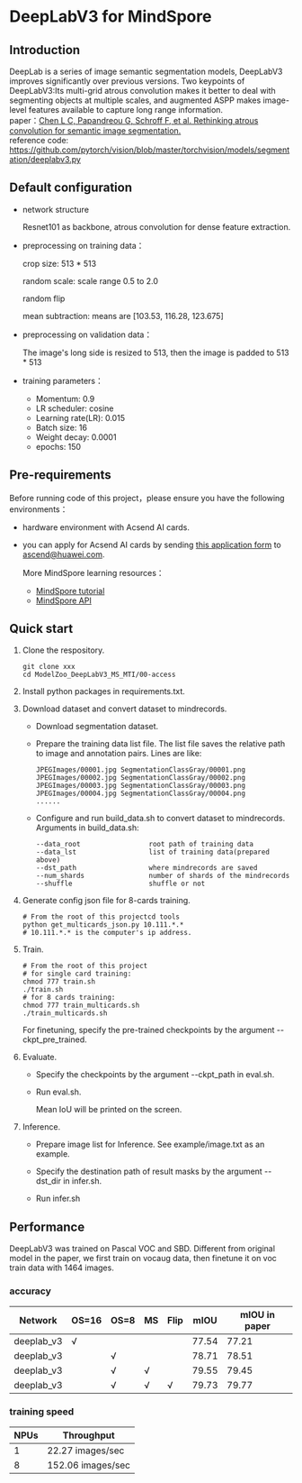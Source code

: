 # DeepLabV3 for MindSpore

## Introduction

DeepLab is a series of image semantic segmentation models, DeepLabV3 improves significantly over previous versions. Two keypoints of DeepLabV3:Its multi-grid atrous convolution makes it better to deal with segmenting objects at multiple scales, and augmented ASPP makes image-level features available to capture long range information.  
paper：[Chen L C, Papandreou G, Schroff F, et al. Rethinking atrous convolution for semantic image segmentation.](https://arxiv.org/pdf/1706.05587.pdf)  
reference code: https://github.com/pytorch/vision/blob/master/torchvision/models/segmentation/deeplabv3.py

## Default configuration

- network structure

  Resnet101 as backbone, atrous convolution for dense feature extraction.

- preprocessing on training data：

  crop size: 513 * 513

  random scale: scale range 0.5 to 2.0

  random flip

  mean subtraction: means are [103.53, 116.28, 123.675]

- preprocessing on validation data：

  The image's long side is resized to 513, then the image is padded to 513 * 513

- training parameters：

  - Momentum: 0.9
  - LR scheduler: cosine
  - Learning rate(LR): 0.015
  - Batch size: 16
  - Weight decay: 0.0001
  - epochs: 150

## Pre-requirements

Before running code of this project，please ensure you have the following environments：

- hardware environment with Acsend AI cards.

- you can apply for Acsend AI cards by sending [this application form](https://obs-9be7.obs.cn-east-2.myhuaweicloud.com/file/other/Ascend%20Model%20Zoo%E4%BD%93%E9%AA%8C%E8%B5%84%E6%BA%90%E7%94%B3%E8%AF%B7%E8%A1%A8.docx) to ascend@huawei.com.

  More MindSpore learning resources：

  - [MindSpore tutorial](https://obs-9be7.obs.cn-east-2.myhuaweicloud.com/file/other/Ascend%20Model%20Zoo%E4%BD%93%E9%AA%8C%E8%B5%84%E6%BA%90%E7%94%B3%E8%AF%B7%E8%A1%A8.docx)
  - [MindSpore API](https://obs-9be7.obs.cn-east-2.myhuaweicloud.com/file/other/Ascend%20Model%20Zoo%E4%BD%93%E9%AA%8C%E8%B5%84%E6%BA%90%E7%94%B3%E8%AF%B7%E8%A1%A8.docx)

## Quick start

1. Clone the respository.

   ```
   git clone xxx
   cd ModelZoo_DeepLabV3_MS_MTI/00-access
   ```

2. Install python packages in requirements.txt.

3. Download dataset and convert dataset to mindrecords.

   - Download segmentation dataset.

   - Prepare the training data list file. The list file saves the relative path to image and annotation pairs. Lines are like:

     ```
     JPEGImages/00001.jpg SegmentationClassGray/00001.png
     JPEGImages/00002.jpg SegmentationClassGray/00002.png
     JPEGImages/00003.jpg SegmentationClassGray/00003.png
     JPEGImages/00004.jpg SegmentationClassGray/00004.png
     ......
     ```

   - Configure and run build_data.sh to convert dataset to mindrecords. Arguments in build_data.sh:

     ```
     --data_root                 root path of training data
     --data_lst                  list of training data(prepared above)
     --dst_path                  where mindrecords are saved
     --num_shards                number of shards of the mindrecords
     --shuffle                   shuffle or not
     ```

4. Generate config json file for 8-cards training.

   ```
   # From the root of this projectcd tools
   python get_multicards_json.py 10.111.*.*
   # 10.111.*.* is the computer's ip address.
   ```

5. Train.

   ```
   # From the root of this project
   # for single card training:
   chmod 777 train.sh
   ./train.sh
   # for 8 cards training:
   chmod 777 train_multicards.sh
   ./train_multicards.sh
   ```

   For finetuning, specify the pre-trained checkpoints by the argument --ckpt_pre_trained.

6. Evaluate.

   - Specify the checkpoints by the argument --ckpt_path in eval.sh.

   - Run eval.sh.

     Mean IoU will be printed on the screen.

7. Inference.

   - Prepare image list for Inference. See example/image.txt as an example.

   - Specify the destination path of result masks by the argument --dst_dir in infer.sh.

   - Run infer.sh

     
## Performance

DeepLabV3 was trained on Pascal VOC and SBD.  Different from original model in the paper, we first train on vocaug data,  then finetune it on voc train data with 1464 images.

### accuracy

| Network    | OS=16 | OS=8 | MS   | Flip  | mIOU  | mIOU in paper |
| ---------- | ----- | ---- | ---- | ----- | ----- | ------------- |
| deeplab_v3 | √     |      |      |       | 77.54 | 77.21    |
| deeplab_v3 |       | √    |      |       | 78.71 | 78.51    |
| deeplab_v3 |       | √    | √    |       | 79.55 |79.45   |
| deeplab_v3 |       | √    | √    | √     | 79.73 | 79.77        |

### training speed

| NPUs | Throughput        |
| ---- | ----------------- |
| 1    | 22.27 images/sec  |
| 8    | 152.06 images/sec |

